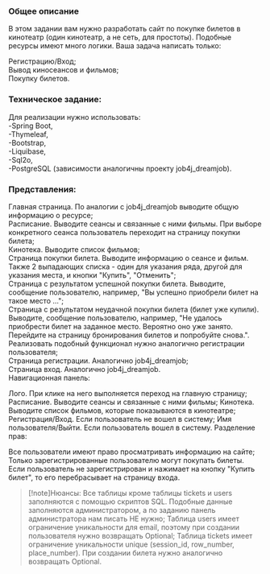 <h3>Общее описание</h3>

В этом задании вам нужно разработать сайт по покупке билетов в кинотеатр (один кинотеатр, а не сеть, для простоты). Подобные ресурсы имеют много логики. Ваша задача написать только:

Регистрацию/Вход;<br>
Вывод киносеансов и фильмов;<br>
Покупку билетов.<br>
<h3>Техническое задание:</h3>

Для реализации нужно использовать:<br>
-Spring Boot,<br>
-Thymeleaf,<br>
-Bootstrap,<br>
-Liquibase,<br>
-Sql2o,<br>
-PostgreSQL (зависимости аналогичны проекту job4j_dreamjob).

<h3>Представления:</h3>
Главная страница. По аналогии с job4j_dreamjob выводите общую информацию о ресурсе;<br>
Расписание. Выводите сеансы и связанные с ними фильмы. При выборе конкретного сеанса пользователь переходит на страницу покупки билета;<br>
Кинотека. Выводите список фильмов;<br>
Страница покупки билета. Выводите информацию о сеансе и фильм. Также 2 выпадающих списка - один для указания ряда, другой для указания места, и кнопки "Купить", "Отменить";<br>
Страница с результатом успешной покупки билета. Выводите, сообщение пользователю, например, "Вы успешно приобрели билет на такое место ...";<br>
Страница с результатом неудачной покупки билета (билет уже купили). Выводите, сообщение пользователю, например, "Не удалось приобрести билет на заданное место. Вероятно оно уже занято. Перейдите на страницу бронирования билетов и попробуйте снова.". Реализовать подобный функционал нужно аналогично регистрации пользователя;<br>
Страница регистрации. Аналогично job4j_dreamjob;<br>
Страница вход. Аналогично job4j_dreamjob.<br>
Навигационная панель:

Лого. При клике на него выполняется переход на главную страницу;
Расписание. Выводите сеансы и связанные с ними фильмы;
Кинотека. Выводите список фильмов, которые показываются в кинотеатре;
Регистрация/Вход. Если пользователь не вошел в систему;
Имя пользователя/Выйти. Если пользователь вошел в систему.
Разделение прав:

Все пользователи имеют право просматривать информацию на сайте;
Только зарегистрированные пользователю могут покупать билеты. Если пользователь не зарегистрирован и нажимает на кнопку "Купить билет", то его перебрасывает на страницу входа.

>[!note]Нюансы:
Все таблицы кроме таблицы tickets и users заполняются с помощью скриптов SQL. Подобные данные заполняются администратором, а по заданию панель администратора нам писать НЕ нужно;
Таблица users имеет ограничение уникальности для email, поэтому при создании пользователя нужно возвращать Optional<User>;
Таблица tickets имеет ограничение уникальности unique (session_id, row_number, place_number). При создании билета нужно аналогично возвращать Optional<Ticket>.
